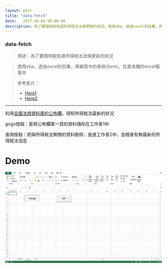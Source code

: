 ```yaml
---
layout: post
title: "data-fetch"
date:   2017-04-04 00:00:00
description: 為了要隨時能知道所得稅法法條更新的狀況。使用vba，透過excel的巨集，將網頁中的表格(form)，拉進本機的excel檔案中。
---
```


### data-fetch

> 用途：為了要隨時能知道所得稅法法條更新的狀況

> 使用vba，透過excel的巨集，將網頁中的表格(form)，拉進本機的excel檔案中

> 參考影片：
>- [Here1](https://www.youtube.com/watch?v=bd4-f5lo9F0)
>- [Here2](https://www.youtube.com/watch?v=ukWb7SYi5R8)

***

利用[全國法規資料庫的公佈欄](http://law.moj.gov.tw/News/news_result.aspx?SearchRange=G&k1=%E6%89%80%E5%BE%97%E7%A8%85%E6%B3%95)，得知所得稅法最新的狀況

gogo按鈕：是將公佈欄第一頁的資料儲存在工作表1中

查詢按鈕：把與所得稅法無關的資料刪除，放進工作表2中，並檢查有無最新的所得稅法消息

# Demo

![GIF](../assets/img/df_demo.gif)